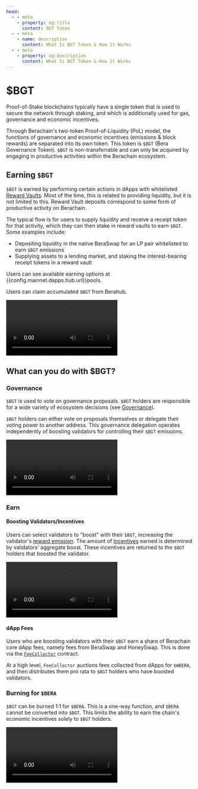 ```yaml
---
head:
  - - meta
    - property: og:title
      content: BGT Token
  - - meta
    - name: description
      content: What Is BGT Token & How It Works
  - - meta
    - property: og:description
      content: What Is BGT Token & How It Works
---
```


<script setup>
  import Token from '@berachain/ui/Token';
  import config from '@berachain/config/constants.json';
</script>

# $BGT

<!-- <a target="_blank" :href="config.mainnet.dapps.berascan.url + '/address/' + config.contracts.bgt.address">{{config.contracts.bgt.address}}</a> -->

<ClientOnly>
  <Token title="$BGT" image="/assets/BGT.png" />
</ClientOnly>

Proof-of-Stake blockchains typically have a single token that is used to secure the network through staking, and which is additionally used for gas, governance and economic incentives.

Through Berachain's two-token Proof-of-Liquidity (PoL) model, the functions of governance and economic incentives (emissions & block rewards) are separated into its own token. This token is `$BGT` (Bera Governance Token). `$BGT` is non-transferrable and can only be acquired by engaging in productive activities within the Berachain ecosystem.

## Earning `$BGT`

`$BGT` is earned by performing certain actions in dApps with whitelisted [Reward Vaults](../rewardvaults.md). Most of the time, this is related to providing liquidity, but it is not limited to this. Reward Vault deposits correspond to some form of productive activity on Berachain.

The typical flow is for users to supply liquidity and receive a receipt token for that activity, which they can then stake in reward vaults to earn `$BGT`. Some examples include:

- Depositing liquidity in the native BeraSwap for an LP pair whitelisted to earn `$BGT` emissions
- Supplying assets to a lending market, and staking the interest-bearing receipt tokens in a reward vault

Users can see available earning options at <a target="_blank" :href="config.mainnet.dapps.hub.url + 'pools'">{{config.mainnet.dapps.hub.url}}pools</a>.

Users can claim accumulated `$BGT` from Berahub.

<video src="/assets/videos/claimBGT.mp4" controls></video>

## What can you do with $BGT?

### Governance

`$BGT` is used to vote on governance proposals. `$BGT` holders are responsible for a wide variety of ecosystem decisions (see [Governance](/learn/governance)).

`$BGT` holders can either vote on proposals themselves or delegate their voting power to another address. This governance delegation operates independently of boosting validators for controlling their `$BGT` emissions.

<video src="/assets/videos/delegatevotingpower.mp4" controls></video>

### Earn

#### Boosting Validators/Incentives

Users can select validators to "boost" with their `$BGT`, increasing the validator's [reward emission](../bgtmath.md). The amount of [Incentives](/learn/pol/incentives) earned is determined by validators' aggregate boost. These incentives are returned to the `$BGT` holders that boosted the validator.

<video src="/assets/videos/boostval.mp4" controls></video>

#### dApp Fees

Users who are boosting validators with their `$BGT` earn a share of Berachain core dApp fees, namely fees from BeraSwap and HoneySwap. This is done via the [`FeeCollector`](/developers/contracts/fee-collector) contract.

At a high level, `FeeCollector` auctions fees collected from dApps for `$WBERA`, and then distributes them pro rata to `$BGT` holders who have boosted validators.

### Burning for `$BERA`

`$BGT` can be burned 1:1 for `$BERA`. This is a one-way function, and `$BERA` cannot be converted into `$BGT`. This limits the ability to earn the chain's economic incentives solely to `$BGT` holders.

<video src="/assets/videos/burnbgtforbera.mp4" controls></video>
